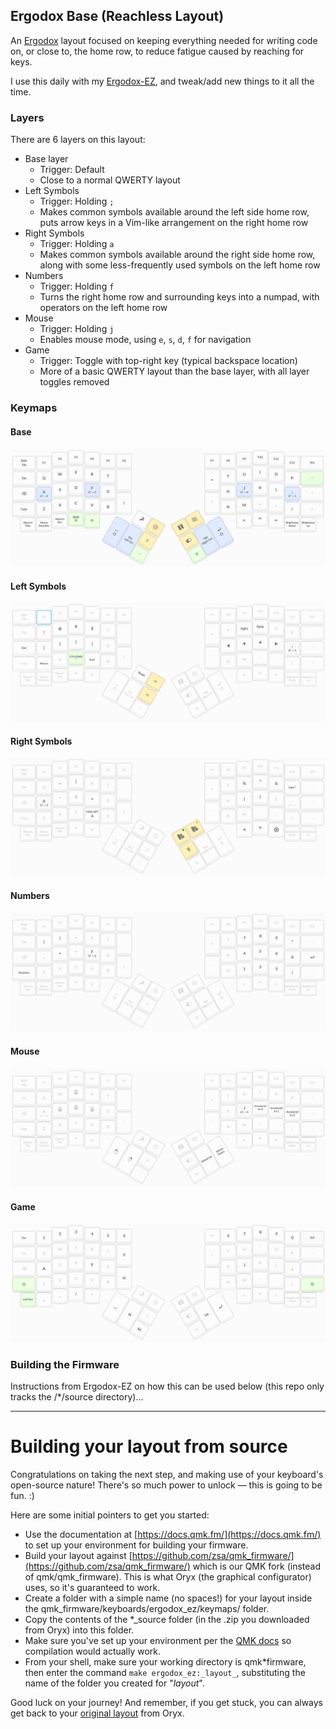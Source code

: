 ## Ergodox Base (Reachless Layout)

An [Ergodox](https://www.ergodox.io/) layout focused on keeping everything needed for writing code on, or close to, the home row, to reduce fatigue caused by reaching for keys.

I use this daily with my [Ergodox-EZ](https://ergodox-ez.com/), and tweak/add new things to it all the time.

### Layers

There are 6 layers on this layout:
- Base layer
  - Trigger: Default
  - Close to a normal QWERTY layout
- Left Symbols
  - Trigger: Holding `;`
  - Makes common symbols available around the left side home row, puts arrow keys in a Vim-like arrangement on the right home row
- Right Symbols
  - Trigger: Holding `a`
  - Makes common symbols available around the right side home row, along with some less-frequently used symbols on the left home row
- Numbers
  - Trigger: Holding `f`
  - Turns the right home row and surrounding keys into a numpad, with operators on the left home row
- Mouse
  - Trigger: Holding `j`
  - Enables mouse mode, using `e`, `s`, `d`, `f` for navigation
- Game
  - Trigger: Toggle with top-right key (typical backspace location)
  - More of a basic QWERTY layout than the base layer, with all layer toggles removed


### Keymaps

#### Base

![Base Layout](./docs/keymap-base.png)


#### Left Symbols

![Left Symbols Layout](./docs/keymap-ls.png)


#### Right Symbols

![Right Symbols Layout](./docs/keymap-rs.png)


#### Numbers

![Numbers Layout](./docs/keymap-num.png)


#### Mouse

![Mouse Layout](./docs/keymap-mouse.png)

#### Game

![Game Layout](./docs/keymap-game.png)


### Building the Firmware

Instructions from Ergodox-EZ on how this can be used below (this repo only tracks the /*/source directory)...

---

# Building your layout from source

Congratulations on taking the next step, and making use of your keyboard's open-source nature! There's so much power to unlock — this is going to be fun. :)

Here are some initial pointers to get you started:

- Use the documentation at [https://docs.qmk.fm/](https://docs.qmk.fm/) to set up your environment for building your firmware.
- Build your layout against [https://github.com/zsa/qmk_firmware/](https://github.com/zsa/qmk_firmware/) which is our QMK fork (instead of qmk/qmk_firmware). This is what Oryx (the graphical configurator) uses, so it's guaranteed to work.
- Create a folder with a simple name (no spaces!) for your layout inside the qmk_firmware/keyboards/ergodox_ez/keymaps/ folder.
- Copy the contents of the \*\_source folder (in the .zip you downloaded from Oryx) into this folder.
- Make sure you've set up your environment per the [QMK docs](https://docs.qmk.fm/#/newbs_getting_started?id=set-up-your-environment) so compilation would actually work.
- From your shell, make sure your working directory is qmk*firmware, then enter the command `make ergodox_ez:_layout_`, substituting the name of the folder you created for "_layout_".

Good luck on your journey! And remember, if you get stuck, you can always get back to your [original layout](https://configure.ergodox-ez.com/ergodox-ez/layouts/nmyxJ/0KGR4/0) from Oryx.
